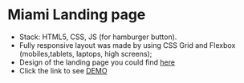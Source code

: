 # Miami Landing page
- Stack: HTML5, CSS, JS (for hamburger button).
- Fully responsive layout was made by using CSS Grid and Flexbox (mobiles,tablets, laptops, high screens);
- Design of the landing page you could find [here](https://www.figma.com/file/dY3izAm0Vspsmra4lQWQIP/Bakerlab-(FE)?node-id=0%3A1)
- Click the link to see [DEMO](https://enrikadej.github.io/creative-bakery_lending/)
